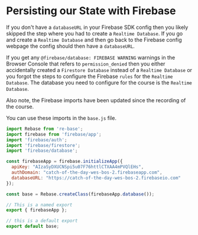 # Persisting our State with Firebase

If you don't have a `databaseURL` in your Firebase SDK config then you likely skipped the step where you had to create a `Realtime Database`. If you go and create a `Realtime Database` and then go back to the Firebase config webpage the config should then have a `databaseURL`.

If you get any `@firebase/database: FIREBASE WARNING` warnings in the Browser Console that refers to `permission_denied` then you either accidentally created a `Firestore Database` instead of a `Realtime Database` or you forgot the steps to configure the Firebase `rules` for the `Realtime Database`. The database you need to configure for the course is the `Realtime Database`.

Also note, the Firebase imports have been updated since the recording of the course.

You can use these imports in the `base.js` file.

```js {3,4,5}
import Rebase from 're-base';
import firebase from 'firebase/app';
import 'firebase/auth';
import 'firebase/firestore';
import 'firebase/database';

const firebaseApp = firebase.initializeApp({
  apiKey: "AIzaSyDXUCNSpi5u07F76httlCTXAA4mPVQlEHs",
  authDomain: "catch-of-the-day-wes-bos-2.firebaseapp.com",
  databaseURL: "https://catch-of-the-day-wes-bos-2.firebaseio.com"
});

const base = Rebase.createClass(firebaseApp.database());

// This is a named export
export { firebaseApp };

// this is a default export
export default base;
```
